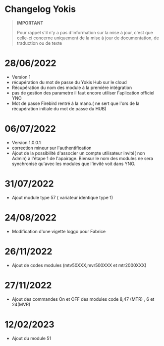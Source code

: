 # Changelog Yokis

>**IMPORTANT**
>
>Pour rappel s'il n'y a pas d'information sur la mise à jour, c'est que celle-ci concerne uniquement de la mise à jour de documentation, de traduction ou de texte

# 28/06/2022

- Version 1
- récupération du mot de passe du Yokis Hub sur le cloud
- Récupération du nom des module à la premiére intégration 
- pas de gestion des parametre il faut encore utiliser l'aplication officiel YNO
- Mot de passe Firebird rentré à la mano.( ne sert que l'ors de la récupération initiale du mot de passe du HUB)

# 06/07/2022

- Version 1.0.0.1
- correction mineur sur l'authentification
- Ajout de la possibilité d'associer un compte utilisateur invité( non Admin) à l'étape 1 de l'apairage.
Biensur le nom des modules ne sera synchronisé qu'avec les modules que l'invité voit dans YNO.

# 31/07/2022

- Ajout module type 57 ( variateur identique type 1)

# 24/08/2022

- Modification d'une vigette loggo pour Fabrice

# 26/11/2022

- Ajout de codes modules (mtv50XXX,mvr500XXX et mtr2000XXX) 

# 27/11/2022

- Ajout des commandes On et OFF des modules code 8,47 (MTR) , 6 et 24(MVR)

# 12/02/2023

- Ajout du module 51
